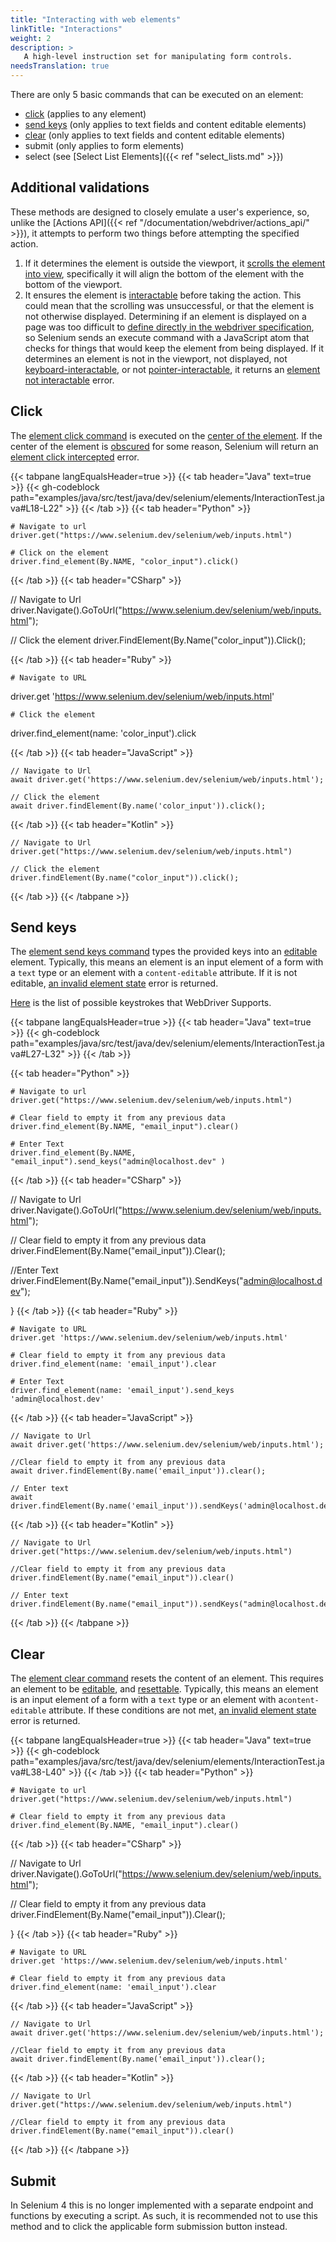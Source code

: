 ```yaml
---
title: "Interacting with web elements"
linkTitle: "Interactions"
weight: 2
description: >
   A high-level instruction set for manipulating form controls.
needsTranslation: true
---
```


There are only 5 basic commands that can be executed on an element:
* [click](https://w3c.github.io/webdriver/#element-click) (applies to any element)
* [send keys](https://w3c.github.io/webdriver/#element-send-keys) (only applies to text fields and content editable elements)
* [clear](https://w3c.github.io/webdriver/#element-send-keys) (only applies to text fields and content editable elements)
* submit (only applies to form elements)
* select (see [Select List Elements]({{< ref "select_lists.md" >}})

## Additional validations

These methods are designed to closely emulate a user's experience, so,
unlike the [Actions API]({{< ref "/documentation/webdriver/actions_api/" >}}), it attempts to perform two things
before attempting the specified action.
1. If it determines the element is outside the viewport, it
   [scrolls the element into view](https://w3c.github.io/webdriver/#dfn-scrolls-into-view), specifically
   it will align the bottom of the element with the bottom of the viewport.
2. It ensures the element is [interactable](https://w3c.github.io/webdriver/#interactability)
   before taking the action. This could mean that the scrolling was unsuccessful, or that the
   element is not otherwise displayed.  Determining if an element is displayed on a page was too difficult to
   [define directly in the webdriver specification](https://w3c.github.io/webdriver/#element-displayedness),
   so Selenium sends an execute command with a JavaScript atom that checks for things that would keep
   the element from being displayed. If it determines an element is not in the viewport, not displayed, not
   [keyboard-interactable](https://w3c.github.io/webdriver/#dfn-keyboard-interactable), or not
   [pointer-interactable](https://w3c.github.io/webdriver/#dfn-pointer-interactable),
   it returns an [element not interactable](https://w3c.github.io/webdriver/#dfn-element-not-interactable) error.

## Click

The [element click command](https://w3c.github.io/webdriver/#dfn-element-click) is executed on
the [center of the element](https://w3c.github.io/webdriver/#dfn-center-point).
If the center of the element is [obscured](https://w3c.github.io/webdriver/#dfn-obscuring) for some reason,
Selenium will return an [element click intercepted](https://w3c.github.io/webdriver/#dfn-element-click-intercepted) error.


{{< tabpane langEqualsHeader=true >}}
{{< tab header="Java"  text=true >}}
{{< gh-codeblock path="examples/java/src/test/java/dev/selenium/elements/InteractionTest.java#L18-L22" >}}
{{< /tab >}}
  {{< tab header="Python" >}}

    # Navigate to url
	driver.get("https://www.selenium.dev/selenium/web/inputs.html")

    # Click on the element 
	driver.find_element(By.NAME, "color_input").click()
  {{< /tab >}}
  {{< tab header="CSharp" >}}

  // Navigate to Url
  driver.Navigate().GoToUrl("https://www.selenium.dev/selenium/web/inputs.html");

  // Click the element
  driver.FindElement(By.Name("color_input")).Click();
  
  {{< /tab >}}
  {{< tab header="Ruby" >}}

    # Navigate to URL
  driver.get 'https://www.selenium.dev/selenium/web/inputs.html'

    # Click the element
  driver.find_element(name: 'color_input').click

  {{< /tab >}}
  {{< tab header="JavaScript" >}}

    // Navigate to Url
    await driver.get('https://www.selenium.dev/selenium/web/inputs.html');

    // Click the element
    await driver.findElement(By.name('color_input')).click();
  
  {{< /tab >}}
  {{< tab header="Kotlin" >}}

    // Navigate to Url
    driver.get("https://www.selenium.dev/selenium/web/inputs.html")

    // Click the element
    driver.findElement(By.name("color_input")).click();
  
  {{< /tab >}}
{{< /tabpane >}}

## Send keys

The [element send keys command](https://w3c.github.io/webdriver/#dfn-element-send-keys)
types the provided keys into an [editable](https://w3c.github.io/webdriver/#dfn-editable) element.
Typically, this means an element is an input element of a form with a `text` type or an element
with a `content-editable` attribute. If it is not editable,
[an invalid element state](https://w3c.github.io/webdriver/#dfn-invalid-element-state) error is returned.

[Here](https://www.w3.org/TR/webdriver/#keyboard-actions) is the list of
possible keystrokes that WebDriver Supports.

{{< tabpane langEqualsHeader=true >}}
{{< tab header="Java"  text=true >}}
{{< gh-codeblock path="examples/java/src/test/java/dev/selenium/elements/InteractionTest.java#L27-L32" >}}
{{< /tab >}}

  {{< tab header="Python" >}}


    # Navigate to url
	driver.get("https://www.selenium.dev/selenium/web/inputs.html")

    # Clear field to empty it from any previous data
	driver.find_element(By.NAME, "email_input").clear()

	# Enter Text
	driver.find_element(By.NAME, "email_input").send_keys("admin@localhost.dev" )

  {{< /tab >}}
  {{< tab header="CSharp" >}}

  // Navigate to Url
  driver.Navigate().GoToUrl("https://www.selenium.dev/selenium/web/inputs.html");

  // Clear field to empty it from any previous data
  driver.FindElement(By.Name("email_input")).Clear();
  
  //Enter Text
  driver.FindElement(By.Name("email_input")).SendKeys("admin@localhost.dev");
  
  
}
  {{< /tab >}}
  {{< tab header="Ruby" >}}

    # Navigate to URL
	driver.get 'https://www.selenium.dev/selenium/web/inputs.html'

    # Clear field to empty it from any previous data
	driver.find_element(name: 'email_input').clear
	
	# Enter Text
	driver.find_element(name: 'email_input').send_keys 'admin@localhost.dev'

  {{< /tab >}}
  {{< tab header="JavaScript" >}}

    // Navigate to Url
    await driver.get('https://www.selenium.dev/selenium/web/inputs.html');

	//Clear field to empty it from any previous data
	await driver.findElement(By.name('email_input')).clear();

    // Enter text 
    await driver.findElement(By.name('email_input')).sendKeys('admin@localhost.dev');
  
  {{< /tab >}}
  {{< tab header="Kotlin" >}}
  
    // Navigate to Url
    driver.get("https://www.selenium.dev/selenium/web/inputs.html")

	//Clear field to empty it from any previous data
	driver.findElement(By.name("email_input")).clear()
	
    // Enter text 
    driver.findElement(By.name("email_input")).sendKeys("admin@localhost.dev")
  
  {{< /tab >}}
{{< /tabpane >}}

## Clear

The [element clear command](https://w3c.github.io/webdriver/#dfn-element-clear) resets the content of an element.
This requires an element to be [editable](https://w3c.github.io/webdriver/#dfn-editable),
and [resettable](https://w3c.github.io/webdriver/#dfn-resettable-elements). Typically,
this means an element is an input element of a form with a `text` type or an element
with a`content-editable` attribute. If these conditions are not met,
[an invalid element state](https://w3c.github.io/webdriver/#dfn-invalid-element-state) error is returned.

{{< tabpane langEqualsHeader=true >}}
{{< tab header="Java" text=true >}}
{{< gh-codeblock path="examples/java/src/test/java/dev/selenium/elements/InteractionTest.java#L38-L40" >}}
{{< /tab >}}
  {{< tab header="Python" >}}


    # Navigate to url
	driver.get("https://www.selenium.dev/selenium/web/inputs.html")

    # Clear field to empty it from any previous data
	driver.find_element(By.NAME, "email_input").clear()

	
  {{< /tab >}}
  {{< tab header="CSharp" >}}

  // Navigate to Url
  driver.Navigate().GoToUrl("https://www.selenium.dev/selenium/web/inputs.html");

  // Clear field to empty it from any previous data
  driver.FindElement(By.Name("email_input")).Clear();
  
 
  
}
  {{< /tab >}}
  {{< tab header="Ruby" >}}

    # Navigate to URL
	driver.get 'https://www.selenium.dev/selenium/web/inputs.html'

    # Clear field to empty it from any previous data
	driver.find_element(name: 'email_input').clear

  {{< /tab >}}
  {{< tab header="JavaScript" >}}

    // Navigate to Url
    await driver.get('https://www.selenium.dev/selenium/web/inputs.html');

	//Clear field to empty it from any previous data
	await driver.findElement(By.name('email_input')).clear();

   
  {{< /tab >}}
  {{< tab header="Kotlin" >}}
  
    // Navigate to Url
    driver.get("https://www.selenium.dev/selenium/web/inputs.html")

	//Clear field to empty it from any previous data
	driver.findElement(By.name("email_input")).clear()
	
  
  {{< /tab >}}
{{< /tabpane >}}

## Submit

In Selenium 4 this is no longer implemented with a separate endpoint and functions by executing a script. As
such, it is recommended not to use this method and to click the applicable form submission button instead.

